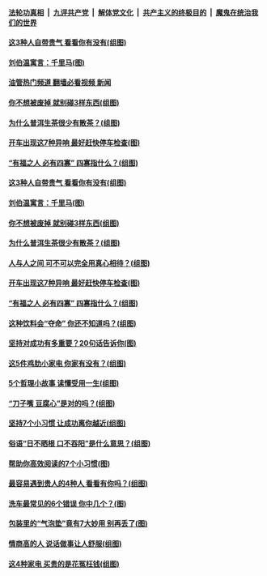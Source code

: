 ####  [法轮功真相](../../../../basic/blob/master/README.md?t=09281201) &nbsp;|&nbsp; [九评共产党](../../../../9ping.md/blob/master/README.md?t=09281201) &nbsp;|&nbsp; [解体党文化](../../../../jtdwh.md/blob/master/README.md?t=09281201)  &nbsp;|&nbsp; [共产主义的终极目的](../../../../gczydzjmd.md/blob/master/README.md?t=09281201) &nbsp;|&nbsp; [魔鬼在统治我们的世界](../../../../mgztzwmdsj.md/blob/master/README.md?t=09281201) 

#### [这3种人自带贵气 看看你有没有(组图)](../pages/p8/1017516.md?t=09281201) 

#### [刘伯温寓言：千里马(图)](../pages/p8/1013110.md?t=09281201) 

#### [油管热门频道 翻墙必看视频 新闻](http://209.250.226.216:81/youtube.html?09281201)

#### [你不想被废掉 就别碰3样东西(组图)](../pages/p8/1017319.md?t=09281201) 

#### [为什么普洱生茶很少有散茶？(组图)](../pages/p8/1017321.md?t=09281201) 

#### [开车出现这7种异响 最好赶快停车检查(图)](../pages/p8/1017514.md?t=09281201) 

#### [“有福之人 必有四寡” 四寡指什么？(组图)](../pages/p8/1016911.md?t=09281201) 

#### [这3种人自带贵气 看看你有没有(组图)](../pages/p8/1017516.md?t=09281201) 

#### [刘伯温寓言：千里马(图)](../pages/p8/1013110.md?t=09281201) 

#### [你不想被废掉 就别碰3样东西(组图)](../pages/p8/1017319.md?t=09281201) 

#### [为什么普洱生茶很少有散茶？(组图)](../pages/p8/1017321.md?t=09281201) 

#### [人与人之间 可不可以完全用真心相待？(组图)](../pages/p8/1017580.md?t=09281201) 

#### [开车出现这7种异响 最好赶快停车检查(图)](../pages/p8/1017514.md?t=09281201) 

#### [“有福之人 必有四寡” 四寡指什么？(组图)](../pages/p8/1016911.md?t=09281201) 

#### [这种饮料会“夺命” 你还不知道吗？(组图)](../pages/p8/1017515.md?t=09281201) 

#### [坚持对成功有多重要？20句话告诉你(图)](../pages/p8/1017407.md?t=09281201) 

#### [这5件鸡肋小家电 你家有没有？(组图)](../pages/p8/1017449.md?t=09281201) 

#### [5个哲理小故事 读懂受用一生(组图)](../pages/p8/1017189.md?t=09281201) 

#### [“刀子嘴 豆腐心”是对的吗？(组图)](../pages/p8/1017310.md?t=09281201) 

#### [坚持7个小习惯 让成功离你越近(组图)](../pages/p8/1017401.md?t=09281201) 

#### [俗语“日不晒根 口不吞阳”是什么意思？(组图)](../pages/p8/1016754.md?t=09281201) 

#### [帮助你高效阅读的7个小习惯(图)](../pages/p8/1017363.md?t=09281201) 

#### [最容易遇到贵人的4种人 看看有你吗？(组图)](../pages/p8/1016302.md?t=09281201) 

#### [洗车最常见的6个错误 你中几个？(图)](../pages/p8/1017304.md?t=09281201) 

#### [包装里的“气泡垫”竟有7大妙用 别再丢了(图)](../pages/p8/1017230.md?t=09281201) 

#### [情商高的人 说话做事让人舒服(组图)](../pages/p8/1016301.md?t=09281201) 

#### [这4种家电 买贵的是花冤枉钱(组图)](../pages/p8/1017224.md?t=09281201) 

<img src='http://gfw-breaker.win/goodnews/indexes/p8.md' width='0px' height='0px'/>
